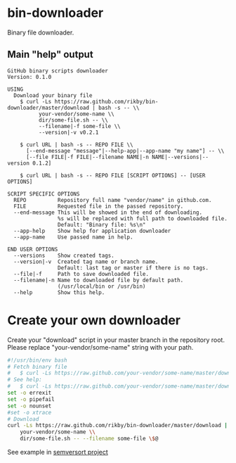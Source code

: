 # bin-downloader
Binary file downloader.

## Main "help" output
```
GitHub binary scripts downloader
Version: 0.1.0

USING
  Download your binary file
    $ curl -Ls https://raw.github.com/rikby/bin-downloader/master/download | bash -s -- \\
          your-vendor/some-name \\
          dir/some-file.sh -- \\
          --filename|-f some-file \\
          --version|-v v0.2.1

    $ curl URL | bash -s -- REPO FILE \\
      [--end-message "message"|--help-app|--app-name "my name"] -- \\
      [--file FILE|-f FILE|--filename NAME|-n NAME|--versions|--version 0.1.2]

    $ curl URL | bash -s -- REPO FILE [SCRIPT OPTIONS] -- [USER OPTIONS]

SCRIPT SPECIFIC OPTIONS
  REPO          Repository full name "vendor/name" in github.com.
  FILE          Requested file in the passed repository.
  --end-message This will be showed in the end of downloading.
                %s will be replaced with full path to downloaded file.
                Default: "Binary file: %s\n"
  --app-help    Show help for application downloader
  --app-name    Use passed name in help.

END USER OPTIONS
  --versions    Show created tags.
  --version|-v  Created tag name or branch name.
                Default: last tag or master if there is no tags.
  --file|-f     Path to save downloaded file.
  --filename|-n Name to downloaded file by default path.
                (/usr/local/bin or /usr/bin)
  --help        Show this help. 

```

# Create your own downloader
Create your "download" script in your master branch in the repository root.
Please replace "your-vendor/some-name" string with your path.

```bash
#!/usr/bin/env bash
# Fetch binary file
#   $ curl -Ls https://raw.github.com/your-vendor/some-name/master/download | bash
# See help:
#   $ curl -Ls https://raw.github.com/your-vendor/some-name/master/download | bash -s -- --help
set -o errexit
set -o pipefail
set -o nounset
#set -o xtrace
# Download
curl -Ls https://raw.github.com/rikby/bin-downloader/master/download | bash -s -- \\
    your-vendor/some-name \\
    dir/some-file.sh -- --filename some-file \$@
```

See example in [semversort project](/../../../../rikby/semversort/blob/master/download)
